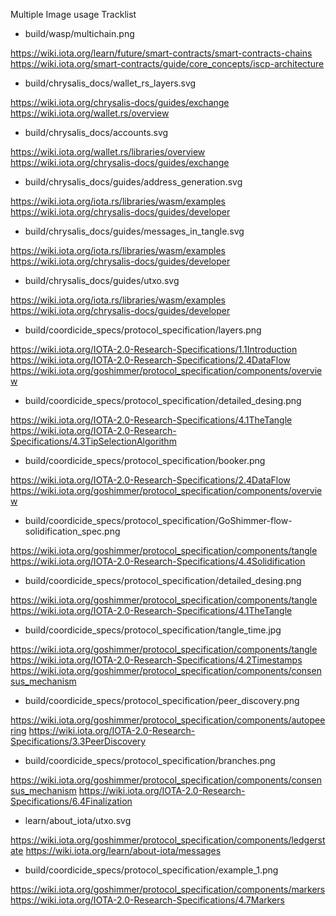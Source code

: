 Multiple Image usage Tracklist

- build/wasp/multichain.png 

https://wiki.iota.org/learn/future/smart-contracts/smart-contracts-chains
https://wiki.iota.org/smart-contracts/guide/core_concepts/iscp-architecture




- build/chrysalis_docs/wallet_rs_layers.svg

https://wiki.iota.org/chrysalis-docs/guides/exchange
https://wiki.iota.org/wallet.rs/overview




- build/chrysalis_docs/accounts.svg

https://wiki.iota.org/wallet.rs/libraries/overview
https://wiki.iota.org/chrysalis-docs/guides/exchange




- build/chrysalis_docs/guides/address_generation.svg

https://wiki.iota.org/iota.rs/libraries/wasm/examples
https://wiki.iota.org/chrysalis-docs/guides/developer




- build/chrysalis_docs/guides/messages_in_tangle.svg

https://wiki.iota.org/iota.rs/libraries/wasm/examples
https://wiki.iota.org/chrysalis-docs/guides/developer




- build/chrysalis_docs/guides/utxo.svg

https://wiki.iota.org/iota.rs/libraries/wasm/examples
https://wiki.iota.org/chrysalis-docs/guides/developer




- build/coordicide_specs/protocol_specification/layers.png

https://wiki.iota.org/IOTA-2.0-Research-Specifications/1.1Introduction
https://wiki.iota.org/IOTA-2.0-Research-Specifications/2.4DataFlow
https://wiki.iota.org/goshimmer/protocol_specification/components/overview




- build/coordicide_specs/protocol_specification/detailed_desing.png

https://wiki.iota.org/IOTA-2.0-Research-Specifications/4.1TheTangle
https://wiki.iota.org/IOTA-2.0-Research-Specifications/4.3TipSelectionAlgorithm




- build/coordicide_specs/protocol_specification/booker.png

https://wiki.iota.org/IOTA-2.0-Research-Specifications/2.4DataFlow
https://wiki.iota.org/goshimmer/protocol_specification/components/overview




- build/coordicide_specs/protocol_specification/GoShimmer-flow-solidification_spec.png

https://wiki.iota.org/goshimmer/protocol_specification/components/tangle
https://wiki.iota.org/IOTA-2.0-Research-Specifications/4.4Solidification




- build/coordicide_specs/protocol_specification/detailed_desing.png

https://wiki.iota.org/goshimmer/protocol_specification/components/tangle
https://wiki.iota.org/IOTA-2.0-Research-Specifications/4.1TheTangle




- build/coordicide_specs/protocol_specification/tangle_time.jpg

https://wiki.iota.org/goshimmer/protocol_specification/components/tangle
https://wiki.iota.org/IOTA-2.0-Research-Specifications/4.2Timestamps
https://wiki.iota.org/goshimmer/protocol_specification/components/consensus_mechanism




- build/coordicide_specs/protocol_specification/peer_discovery.png

https://wiki.iota.org/goshimmer/protocol_specification/components/autopeering
https://wiki.iota.org/IOTA-2.0-Research-Specifications/3.3PeerDiscovery





- build/coordicide_specs/protocol_specification/branches.png

https://wiki.iota.org/goshimmer/protocol_specification/components/consensus_mechanism
https://wiki.iota.org/IOTA-2.0-Research-Specifications/6.4Finalization





- learn/about_iota/utxo.svg

https://wiki.iota.org/goshimmer/protocol_specification/components/ledgerstate
https://wiki.iota.org/learn/about-iota/messages




- build/coordicide_specs/protocol_specification/example_1.png

https://wiki.iota.org/goshimmer/protocol_specification/components/markers
https://wiki.iota.org/IOTA-2.0-Research-Specifications/4.7Markers